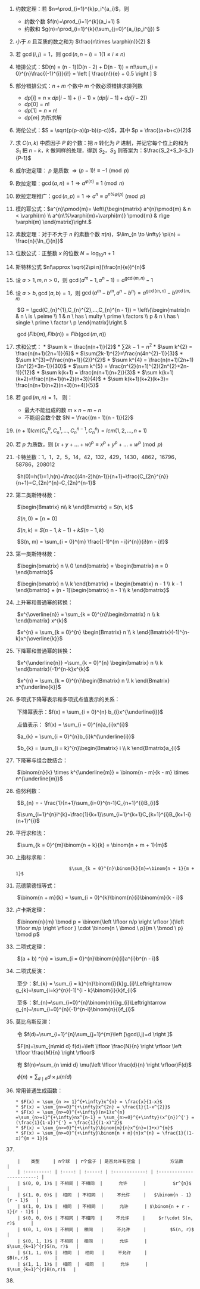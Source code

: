 1. 约数定理：若 $n=\prod_{i=1}^{k}p_i^{a_i}$，则

    *  约数个数 $f(n)=\prod_{i=1}^{k}(a_i+1) $
    *  约数和 $g(n)=\prod_{i=1}^{k}(\sum_{j=0}^{a_i}p_i^{j}) $

2. 小于 $n$ 且互质的数之和为 $\frac{n\times \varphi(n)}{2} $

3. 若 $\gcd(i, j) = 1$，则 $\gcd(n, n - i) = 1(1 \le i \le n)$

4. 错排公式：$D(n) = (n - 1)(D(n - 2) + D(n - 1)) = n!\sum_{i = 0}^{n}\frac{(-1)^{i}}{i!} = \left [ \frac{n!}{e} + 0.5  \right ] $

5. 部分错排公式：$n + m$ 个数中 $m$ 个数必须错排求排列数

    * $dp\left [ i \right ]  = n\times dp\left [ i - 1 \right ] + (i - 1)\times (dp\left [i - 1 \right ] + dp\left [i - 2 \right ])$
    * $dp\left [ 0 \right ] = n!$
    * $dp\left [ 1 \right ] = n \times n!$
    * $dp\left [ m \right ]$ 为所求解

6. 海伦公式：$S = \sqrt{p(p-a)(p-b)(p-c)}$，其中 $p = \frac{(a+b+c)}{2}$

7. 求 $C(n,k)$ 中质因子 $P$ 的个数：把 $n$ 转化为 $P$ 进制，并记它每个位上的和为 $S_1$ 把 $n-k$，$k$ 做同样的处理，得到 $S_2$，$S_3$ 则答案为：$\frac{S_2+S_3-S_1}{P-1}$

8. 威尔逊定理： $p$ 是质数 $\Rightarrow (p-1)! \equiv -1\pmod{p}$

9. 欧拉定理：$\gcd(a, n)=1 \Rightarrow a^{\varphi(n)} \equiv 1 \pmod{n}$

10. 欧拉定理推广：$\gcd(n, p)=1 \Rightarrow a^{n} \equiv a^{n \% \varphi(p)} \pmod{p}$

11. 模的幂公式：$a^{n}\pmod{m}= \left\{\begin{matrix}
          a^{n}\pmod{m}  & n < \varphi(m) \\
          a^{n\%\varphi(m)+\varphi(m)} \pmod{m} & n\ge \varphi(m)
          \end{matrix}\right.$

12. 素数定理：对于不大于 $n$ 的素数个数 $\pi(n)$，$\lim_{n \to \infty} \pi(n) = \frac{n}{\ln_{}{n}}$

13. 位数公式：正整数 $x$ 的位数 $N=\log_{10}{n} + 1$

14. 斯特林公式 $n!\approx \sqrt{2\pi n}(\frac{n}{e})^{n}$

15. 设 $a>1,m,n>0$，则 $\gcd(a^{m} - 1, a^{n} - 1) = a^{\gcd(m, n)}-1$

16. 设 $a>b,\gcd(a,b) = 1$，则 $\gcd(a^{m} - b^{m}, a^{n} - b^{n}) = a^{\gcd(m,n)} - b^{\gcd(m, n)}$

      ​											 $G = \gcd(C_{n}^{1},C_{n}^{2},…,C_{n}^{n - 1}) = \left\{\begin{matrix}n  & n \ is \ peime \\
      1  & n \ has \ multy \ prime \ factors \\
      p  & n \ has \ single \ prime \ factor \ p
      \end{matrix}\right.$

      ​											 $\gcd(Fib(m),Fib(n)) = Fib(\gcd(m, n))$

17. 求和公式：
         * $\sum k = \frac{n(n+1)}{2}$
         * $\sum 2k - 1 = n^{2}$
         * $\sum k^{2} = \frac{n(n+1)(2n+1)}{6}$
         * $\sum(2k-1)^{2}=\frac{n(4n^{2}-1)}{3}$
         * $\sum k^{3}=(\frac{n(n+1)}{2})^{2}$
         * $\sum k^{4} = \frac{n(n+1)(2n+1)(3n^{2}+3n-1)}{30}$
         * $\sum k^{5} = \frac{n^{2}(n+1)^{2}(2n^{2}+2n-1)}{12}$
         * $\sum k(k+1) = \frac{n(n+1)(n+2)}{3}$
         * $\sum k(k+1)(k+2)=\frac{n(n+1)(n+2)(n+3)}{4}$
         * $\sum k(k+1)(k+2)(k+3)= \frac{n(n+1)(n+2)(n+3)(n+4)}{5}$

18. 若 $\gcd(m, n) = 1$， 则：

      * 最大不能组成的数 $m\times n - m - n$ 
      * 不能组合数个数 $N = \frac{(m - 1)(n - 1)}{2}$

19. $(n+1)lcm(C_{n}^{0}, C_{n}^{1},...,C_{n}^{n - 1},C_{n}^{n})=lcm(1,2,...,n+1)$

20. 若 $p$ 为质数，则 $(x+y+...+w)^{p}\equiv x^{p}+y^{p}+...+w^{p} \pmod{p}$

21. 卡特兰数：1，1，2，5，14，42，132，429，1430，4862，16796，58786，208012

      ​						$h(0)=h(1)=1,h(n)=\frac{(4n-2)h(n-1)}{n+1}=\frac{C_{2n}^{n}}{n+1}=C_{2n}^{n}-C_{2n}^{n-1}$

22. 第二类斯特林数：

       ​						$\begin{Bmatrix}
        n\\
       k
       \end{Bmatrix} = S(n, k)$

       ​						$S(n, 0) = [n = 0]$

       ​						$S(n, k) = S(n - 1, k - 1) + k S(n - 1, k)$

       ​						$S(n, m) = \sum_{i = 0}^{m} \frac{(-1)^{m - i}i^{n}}{i!(m - i)!}$

23. 第一类斯特林数：

       ​						$\begin{bmatrix}
       n \\ 0
       \end{bmatrix} = \begin{bmatrix}
       n = 0
       \end{bmatrix}$

       ​						$\begin{bmatrix}
       n \\ k
       \end{bmatrix} = \begin{bmatrix}
       n - 1 \\ k - 1
       \end{bmatrix} + (n - 1)\begin{bmatrix}
       n - 1 \\ k
       \end{bmatrix}$

24. 上升幂和普通幂的转换：

       ​						$x^{\overline{n}} = \sum_{k = 0}^{n}\begin{bmatrix}
       n \\ k
       \end{bmatrix} x^{k}$

       ​						$x^{n} = \sum_{k = 0}^{n} \begin{Bmatrix}
       n \\ k
       \end{Bmatrix}(-1)^{n-k}x^{\overline{k}}$

25. 下降幂和普通幂的转换：

       ​						$x^{\underline{n}} =\sum_{k = 0}^{n} \begin{bmatrix}
       n \\ k
       \end{bmatrix}(-1)^{n-k}x^{k}$​

       ​						$x^{n} =  \sum_{k = 0}^{n}\begin{Bmatrix}
       n \\ k
       \end{Bmatrix} x^{\underline{k}}$​

26. 多项式下降幂表示和多项式点值表示的关系：

       ​						下降幂表示：$f(x) = \sum_{i = 0}^{n} b_{i}x^{\underline{i}}$

       ​						点值表示： $f(x) = \sum_{i = 0}^{n}a_{i}x^{i}$

       ​						$a_{k} = \sum_{i = 0}^{n}b_{i}k^{\underline{i}}$

       ​						$b_{k} = \sum_{i = k}^{n}\begin{Bmatrix}
       i \\ k
       \end{Bmatrix}a_{i}$​

27. 下降幂与组合数结合：

       ​						$\binom{n}{k} \times k^{\underline{m}} = \binom{n - m}{k - m} \times n^{\underline{m}}$

28. 伯努利数：

      ​						$B_{n} = - \frac{1}{n+1}\sum_{i=0}^{n-1}C_{n+1}^{i}B_{i}$

      ​						$\sum_{i=1}^{n}i^{k}=\frac{1}{k+1}\sum_{i=1}^{k+1}C_{k+1}^{i}B_{k+1-i}(n+1)^{i}$           

29. 平行求和法：

     ​						$\sum_{k = 0}^{m}\binom{n + k}{k} = \binom{n + m + 1}{m}$

30. 上指标求和：

        					$\sum_{k = 0}^{n}\binom{k}{m}=\binom{n + 1}{m + 1}$

31. 范德蒙德恒等式：

     ​						$\binom{n + m}{k} = \sum_{i = 0}^{k}\binom{n}{i}\binom{m}{k - i}$

32. 卢卡斯定理：

     ​						$\binom{n}{m} \bmod p = \binom{\left \lfloor n/p \right \rfloor }{\left \lfloor m/p \right \rfloor } \cdot \binom{n \ \bmod \ p}{m \ \bmod \ p} \bmod p$

33. 二项式定理：

     ​						$(a + b) ^{n} = \sum_{i = 0}^{n}\binom{n}{i}a^{i}b^{n - i}$

34. 二项式反演：

      ​						至少：$f_{k} = \sum_{i = k}^{n}\binom{i}{k}g_{i}\Leftrightarrow g_{k}=\sum_{i=k}^{n}(-1)^{i - k}\binom{i}{k}f_{i}$

      ​						至多：$f_{n}=\sum_{i=0}^{n}\binom{n}{i}g_{i}\Leftrightarrow g_{n}=\sum_{i=0}^{n}(-1)^{n-i}\binom{n}{i}f_{i}$			

35. 莫比乌斯反演：

      ​						令 $f(d)=\sum_{i=1}^{n}\sum_{j=1}^{m}\left [\gcd(i,j)=d \right ]$

      ​						$F(n)=\sum_{n\mid d} f(d)=\left \lfloor \frac{N}{n} \right \rfloor \left \lfloor \frac{M}{n} \right \rfloor$

      ​						有 $f(n)=\sum_{n \mid d} \mu(\left \lfloor \frac{d}{n} \right \rfloor)F(d)$

      ​						$\phi(n)=\sum_{d \mid n}d\times \mu(n/d)$

36. 常用普通生成函数：

        * $F(x) = \sum_{n >= 1}^{+\infty}x^{n} = \frac{x}{1-x}$
        * $F(x) = \sum_{n>=0}^{+\infty}x^{2n} = \frac{1}{1-x^{2}}$
        * $F(x) = \sum_{n>=0}^{+\infty}(n+1)x^{n} =\sum_{n>=1}^{+\infty}nx^{n-1} = \sum_{n>=0}^{+\infty}(x^{n})^{'} = (\frac{1}{1-x})^{'} = \frac{1}{(1-x)^2}$
        * $F(x) = \sum_{n>=0}^{+\infty}\binom{m}{n}x^{n}=(1+x)^{m}$
        * $F(x) = \sum_{n>=0}^{+\infty}\binom{n + m}{n}x^{n} = \frac{1}{(1-x)^{m + 1}}$

37. 

        |    类型     | n个球  | r个盒子 | 是否允许有空盒 |           方法数           |
        | :---------: | :----: | :-----: | :------------: | :------------------------: |
        | $(0, 0, 1)$ | 不相同 | 不相同  |      允许      |          $r^{n}$           |
        | $(1, 0, 0)$ |  相同  | 不相同  |     不允许     |   $\binom{n - 1}{r - 1}$   |
        | $(1, 0, 1)$ |  相同  | 不相同  |      允许      | $\binom{n + r - 1}{r - 1}$ |
        | $(0, 0, 0)$ | 不相同 | 不相同  |     不允许     |     $r!\cdot S(n, r)$      |
        | $(0, 1, 0)$ | 不相同 |  相同   |     不允许     |         $S(n, r)$          |
        | $(0, 1, 1)$ | 不相同 |  相同   |      允许      |  $\sum_{k=1}^{r}S(n, r)$   |
        | $(1, 1, 0)$ |  相同  |  相同   |     不允许     |          $B(n,r)$          |
        | $(1, 1, 1)$ |  相同  |  相同   |      允许      |   $\sum_{k=1}^{r}B(n,r)$   |

38. 





































​	



